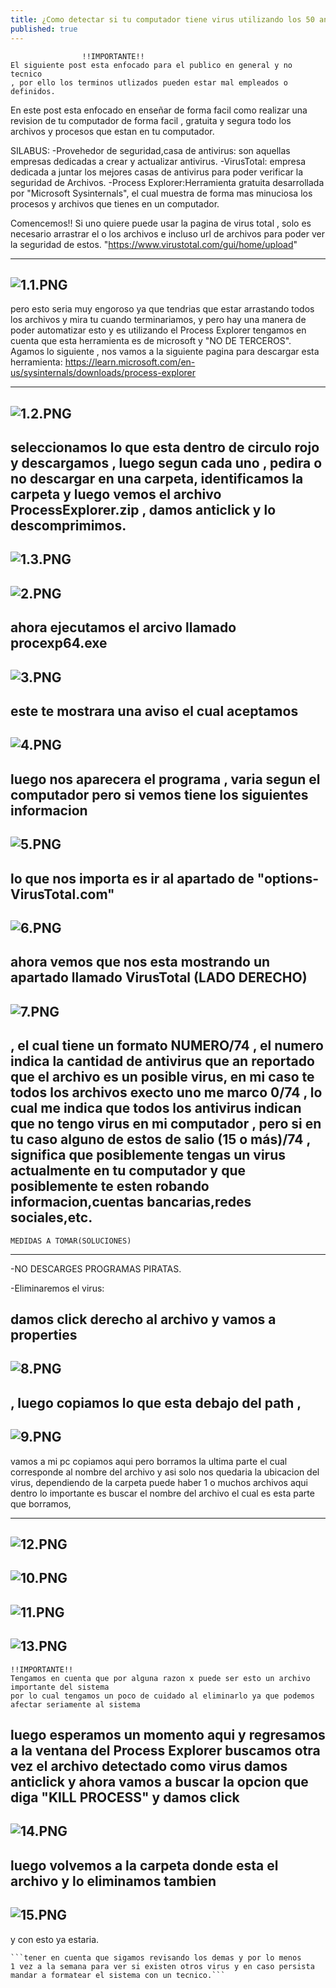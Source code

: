 ```yaml
---
title: ¿Como detectar si tu computador tiene virus utilizando los 50 antivirus mas populares del mundo?"VIRUSTOTAL"
published: true
---
```

					!!IMPORTANTE!!
	El siguiente post esta enfocado para el publico en general y no tecnico 
	, por ello los terminos utlizados pueden estar mal empleados o definidos.

En este post esta enfocado en enseñar de forma facil como realizar una revision de tu computador de forma facil 
, gratuita y segura todo los archivos y procesos que estan en tu computador.

SILABUS:
	-Provehedor de seguridad,casa de antivirus: son aquellas empresas dedicadas a crear y actualizar antivirus.
	-VirusTotal: empresa dedicada a juntar los mejores casas de antivirus para poder verificar la seguridad de Archivos.
	-Process Explorer:Herramienta gratuita desarrollada por "Microsoft Sysinternals", el cual muestra 
	de forma mas minuciosa los procesos y archivos que tienes en un computador.  
	
Comencemos!!
Si uno quiere puede usar la pagina de virus total , solo es necesario arrastrar 
el o los archivos e incluso url de archivos para poder ver la seguridad de estos.
	"https://www.virustotal.com/gui/home/upload"

--------------------------------------
![1.1.PNG](../assets/posts1/1.1.PNG)
--------------------------------------
pero esto seria muy engoroso ya que tendrias que estar arrastando todos los archivos y mira tu 
cuando terminariamos, y pero hay una manera de poder automatizar esto y es utilizando el Process Explorer 
tengamos en cuenta que esta herramienta es de microsoft y "NO DE TERCEROS".
Agamos lo siguiente , nos vamos a la siguiente pagina para descargar esta herramienta:
	https://learn.microsoft.com/en-us/sysinternals/downloads/process-explorer

------------------------------------
![1.2.PNG](../assets/posts1/1.2.PNG)
------------------------------------
seleccionamos lo que esta dentro de circulo rojo y descargamos , luego segun cada uno , pedira o no descargar en una carpeta,
identificamos la carpeta y luego vemos el archivo ProcessExplorer.zip , damos anticlick y lo descomprimimos.
----------------------------------------
![1.3.PNG](../assets/posts1/Captura.PNG)
--------------------------------
![2.PNG](../assets/posts1/2.PNG)
--------------------------------
ahora ejecutamos el arcivo llamado procexp64.exe 
--------------------------------
![3.PNG](../assets/posts1/3.PNG)
--------------------------------
este te mostrara una aviso el cual aceptamos
--------------------------------
![4.PNG](../assets/posts1/4.PNG)
--------------------------------
luego nos aparecera el programa , varia segun el computador pero si vemos tiene los siguientes informacion
--------------------------------
![5.PNG](../assets/posts1/5.PNG)
--------------------------------
lo que nos importa es ir al apartado de "options-VirusTotal.com"
--------------------------------
![6.PNG](../assets/posts1/6.PNG)
--------------------------------
ahora vemos que nos esta mostrando un apartado llamado VirusTotal (LADO DERECHO)
--------------------------------
![7.PNG](../assets/posts1/7.PNG)
--------------------------------
, el cual tiene un formato NUMERO/74 , el numero indica la cantidad de antivirus que an reportado que el archivo 
es un posible virus, en mi caso te todos los archivos execto uno me marco 0/74 , lo cual me indica que todos los antivirus indican 
que no tengo virus en mi computador , pero si en tu caso alguno de estos de salio (15 o más)/74 , significa que posiblemente 
tengas un virus actualmente en tu computador y que posiblemente te esten robando informacion,cuentas bancarias,redes sociales,etc.
------------------------------------------------
	MEDIDAS A TOMAR(SOLUCIONES)
------------------------------------------------
-NO DESCARGES PROGRAMAS PIRATAS.

-Eliminaremos el virus: 

damos click derecho al archivo y vamos a properties 
--------------------------------
![8.PNG](../assets/posts1/8.PNG)
--------------------------------
, luego copiamos lo que esta debajo del path ,
--------------------------------
![9.PNG](../assets/posts1/9.PNG)
--------------------------------
vamos a mi pc copiamos aqui pero borramos la ultima parte el cual corresponde al nombre del archivo y asi solo nos quedaria 
la ubicacion del virus, dependiendo de la carpeta puede haber 1 o muchos archivos aqui dentro lo importante es 
buscar el nombre del archivo el cual es esta parte que borramos,

----------------------------------
![12.PNG](../assets/posts1/12.PNG)
----------------------------------
![10.PNG](../assets/posts1/10.PNG)
----------------------------------
![11.PNG](../assets/posts1/11.PNG)
----------------------------------
![13.PNG](../assets/posts1/13.PNG)
----------------------------------

	!!IMPORTANTE!!
	Tengamos en cuenta que por alguna razon x puede ser esto un archivo importante del sistema
	por lo cual tengamos un poco de cuidado al eliminarlo ya que podemos afectar seriamente al sistema 

luego esperamos un momento aqui y regresamos a la ventana del Process Explorer 
buscamos otra vez el archivo detectado como virus
damos anticlick y ahora vamos a buscar la opcion que diga "KILL PROCESS" y damos click
----------------------------------
![14.PNG](../assets/posts1/14.PNG)
----------------------------------
luego volvemos a la carpeta donde esta el archivo y lo eliminamos tambien
----------------------------------
![15.PNG](../assets/posts1/15.PNG)
----------------------------------
y con esto ya estaria.

	```tener en cuenta que sigamos revisando los demas y por lo menos 
	1 vez a la semana para ver si existen otros virus y en caso persista mandar a formatear el sistema con un tecnico.```
 
